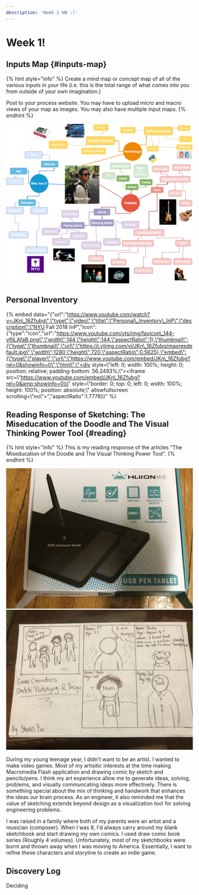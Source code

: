 ```yaml
---
description: 'Week 1 HW :)'
---
```


# Week 1!

## Inputs Map {#inputs-map}

{% hint style="info" %}
Create a mind map or concept map of all of the various inputs in your life \(i.e. this is the total range of what comes into you from outside of your own imagination.\)

Post to your process website. You may have to upload micro and macro views of your map as images. You may also have multiple input maps.
{% endhint %}

![Steven Yoo&apos;s Inputs Map](.gitbook/assets/final_mind_maps%20%281%29.png)

## Personal Inventory

{% embed data="{\"url\":\"https://www.youtube.com/watch?v=JKn\_16Zfubg\",\"type\":\"video\",\"title\":\"Personal\_Inventory\_InP\",\"description\":\"NYU Fall 2018 InP\",\"icon\":{\"type\":\"icon\",\"url\":\"https://www.youtube.com/yts/img/favicon\_144-vfliLAfaB.png\",\"width\":144,\"height\":144,\"aspectRatio\":1},\"thumbnail\":{\"type\":\"thumbnail\",\"url\":\"https://i.ytimg.com/vi/JKn\_16Zfubg/maxresdefault.jpg\",\"width\":1280,\"height\":720,\"aspectRatio\":0.5625},\"embed\":{\"type\":\"player\",\"url\":\"https://www.youtube.com/embed/JKn\_16Zfubg?rel=0&showinfo=0\",\"html\":\"<div style=\\\"left: 0; width: 100%; height: 0; position: relative; padding-bottom: 56.2493%;\\\"><iframe src=\\\"https://www.youtube.com/embed/JKn\_16Zfubg?rel=0&amp;showinfo=0\\\" style=\\\"border: 0; top: 0; left: 0; width: 100%; height: 100%; position: absolute;\\\" allowfullscreen scrolling=\\\"no\\\"></iframe></div>\",\"aspectRatio\":1.7778}}" %}

## Reading Response of Sketching: The Miseducation of the Doodle and The Visual Thinking Power Tool {#reading}

{% hint style="info" %}
This is my reading response of the articles "The Miseducation of the Doodle and The Visual Thinking Power Tool".
{% endhint %}

![Sketch](drawingpad.jpg)
![DrawingPad](sketch.jpg)

During my young teenage year, I didn't want to be an artist. I wanted to make video games. Most of my artisitic interests at the time making Macromedia Flash application and drawing comic by sketch and pencils/pens. I think my art experience allow me to generate ideas, solving, problems, and visually communcating ideas more effectively. There is something special about the mix of thinking and handwork that enhances the ideas our brain process. As an engineer, it also reminded me that the value of sketching extends beyond design as a visualization tool for solving engineering problems.

I was raised in a family where both of my parents were an artist and a musician \(composer\). When I was 8, I'd always carry around my blank sketchbook and start drawing my own comics. I used draw comic book series (Roughly 4 volumes). Unfortunately, most of my sketchbooks were burnt and thrown away when I was moving to America. Essentially, I want to refine these characters and storyline to create an indie game. 




## Discovery Log

Deciding
